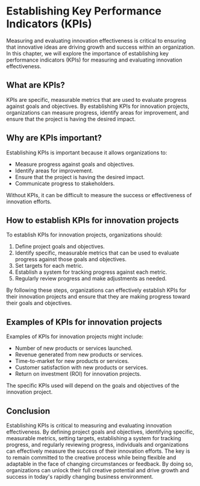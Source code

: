# Establishing Key Performance Indicators (KPIs)

Measuring and evaluating innovation effectiveness is critical to ensuring that innovative ideas are driving growth and success within an organization. In this chapter, we will explore the importance of establishing key performance indicators (KPIs) for measuring and evaluating innovation effectiveness.

What are KPIs?
--------------

KPIs are specific, measurable metrics that are used to evaluate progress against goals and objectives. By establishing KPIs for innovation projects, organizations can measure progress, identify areas for improvement, and ensure that the project is having the desired impact.

Why are KPIs important?
-----------------------

Establishing KPIs is important because it allows organizations to:

* Measure progress against goals and objectives.
* Identify areas for improvement.
* Ensure that the project is having the desired impact.
* Communicate progress to stakeholders.

Without KPIs, it can be difficult to measure the success or effectiveness of innovation efforts.

How to establish KPIs for innovation projects
---------------------------------------------

To establish KPIs for innovation projects, organizations should:

1. Define project goals and objectives.
2. Identify specific, measurable metrics that can be used to evaluate progress against those goals and objectives.
3. Set targets for each metric.
4. Establish a system for tracking progress against each metric.
5. Regularly review progress and make adjustments as needed.

By following these steps, organizations can effectively establish KPIs for their innovation projects and ensure that they are making progress toward their goals and objectives.

Examples of KPIs for innovation projects
----------------------------------------

Examples of KPIs for innovation projects might include:

* Number of new products or services launched.
* Revenue generated from new products or services.
* Time-to-market for new products or services.
* Customer satisfaction with new products or services.
* Return on investment (ROI) for innovation projects.

The specific KPIs used will depend on the goals and objectives of the innovation project.

Conclusion
----------

Establishing KPIs is critical to measuring and evaluating innovation effectiveness. By defining project goals and objectives, identifying specific, measurable metrics, setting targets, establishing a system for tracking progress, and regularly reviewing progress, individuals and organizations can effectively measure the success of their innovation efforts. The key is to remain committed to the creative process while being flexible and adaptable in the face of changing circumstances or feedback. By doing so, organizations can unlock their full creative potential and drive growth and success in today's rapidly changing business environment.
